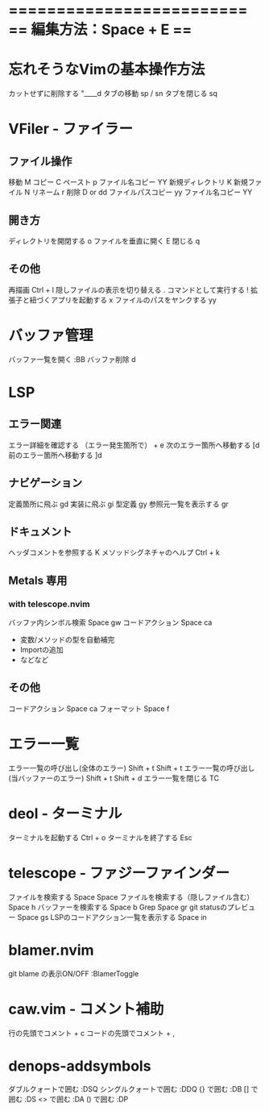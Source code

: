 =========================
== 編集方法：Space + E ==
=========================

# 忘れそうなVimの基本操作方法
カットせずに削除する     "____d
タブの移動               sp / sn
タブを閉じる             sq

# VFiler - ファイラー
## ファイル操作
移動                     M
コピー                   C
ペースト                 p
ファイル名コピー         YY
新規ディレクトリ         K
新規ファイル             N
リネーム                 r
削除                     D or dd
ファイルパスコピー       yy
ファイル名コピー         YY

## 開き方
ディレクトリを開閉する   o
ファイルを垂直に開く     E
閉じる                   q

## その他
再描画                           Ctrl + l
隠しファイルの表示を切り替える   .
コマンドとして実行する           !
拡張子と紐づくアプリを起動する   x
ファイルのパスをヤンクする       yy

# バッファ管理
バッファ一覧を開く           :BB
バッファ削除                 d

# LSP
## エラー関連
エラー詳細を確認する         （エラー発生箇所で）<Space> + e
次のエラー箇所へ移動する     [d
前のエラー箇所へ移動する     ]d

## ナビゲーション
定義箇所に飛ぶ               gd
実装に飛ぶ                   gi
型定義                       gy
参照元一覧を表示する         gr

## ドキュメント
ヘッダコメントを参照する     K
メソッドシグネチャのヘルプ   Ctrl + k

## Metals 専用
### with telescope.nvim
バッファ内シンボル検索       Space gw
コードアクション             Space ca
  - 変数/メソッドの型を自動補完
  - Importの追加
  - などなど

## その他
コードアクション             Space ca
フォーマット                 Space f

# エラー一覧
エラー一覧の呼び出し(全体のエラー)          Shift + t Shift + t
エラー一覧の呼び出し(当バッファーのエラー)  Shift + t Shift + d
エラー一覧を閉じる                          TC

# deol - ターミナル
ターミナルを起動する         Ctrl + o
ターミナルを終了する         Esc

# telescope - ファジーファインダー
ファイルを検索する                      Space Space
ファイルを検索する（隠しファイル含む）  Space h
バッファーを検索する                    Space b
Grep                                    Space gr
git statusのプレビュー                  Space gs
LSPのコードアクション一覧を表示する     Space in

# blamer.nvim
git blame の表示ON/OFF       :BlamerToggle

# caw.vim - コメント補助
行の先頭でコメント           <Leader> + c
コードの先頭でコメント       <Leader> + ,

# denops-addsymbols
ダブルクォートで囲む         :DSQ
シングルクォートで囲む       :DDQ
{} で囲む                    :DB
[] で囲む                    :DS
<> で囲む                    :DA
() で囲む                    :DP
